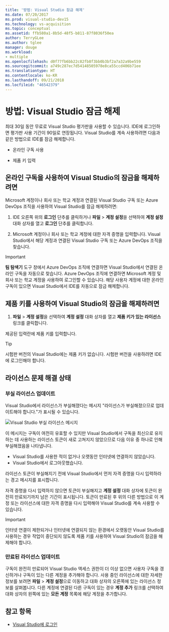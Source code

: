 ```yaml
---
title: '방법: Visual Studio 잠금 해제'
ms.date: 07/20/2017
ms.prod: visual-studio-dev15
ms.technology: vs-acquisition
ms.topic: conceptual
ms.assetid: ffb580a1-8b5d-48f5-b811-87f8036f50ea
author: TerryGLee
ms.author: tglee
manager: douge
ms.workload:
- multiple
ms.openlocfilehash: d0f77fb6bb22c82fb8f3bb0b3bf2a7a32a9be559
ms.sourcegitcommit: a749c287ec7d54148505978e8ca55ccd406b71ee
ms.translationtype: HT
ms.contentlocale: ko-KR
ms.lasthandoff: 09/21/2018
ms.locfileid: "46542379"
---
```

# <a name="how-to-unlock-visual-studio"></a>방법: Visual Studio 잠금 해제

최대 30일 동안 무료로 Visual Studio 평가판을 사용할 수 있습니다. IDE에 로그인하면 평가판 사용 기간이 90일로 연장됩니다. Visual Studio를 계속 사용하려면 다음과 같은 방법으로 IDE를 잠금 해제합니다.

- 온라인 구독 사용

- 제품 키 입력

## <a name="to-unlock-visual-studio-using-an-online-subscription"></a>온라인 구독을 사용하여 Visual Studio의 잠금을 해제하려면

Microsoft 계정이나 회사 또는 학교 계정과 연결된 Visual Studio 구독 또는 Azure DevOps 조직을 사용하여 Visual Studio를 잠금 해제하려면:

1. IDE 오른쪽 위의 **로그인** 단추를 클릭하거나 **파일** > **계정 설정**을 선택하여 **계정 설정** 대화 상자를 열고 **로그인** 단추를 클릭합니다.

1. Microsoft 계정이나 회사 또는 학교 계정에 대한 자격 증명을 입력합니다. Visual Studio에서 해당 계정과 연결된 Visual Studio 구독 또는 Azure DevOps 조직을 찾습니다.

> [!IMPORTANT]
> **팀 탐색기** 도구 창에서 Azure DevOps 조직에 연결하면 Visual Studio에서 연결된 온라인 구독을 자동으로 찾습니다. Azure DevOps 조직에 연결하면 Microsoft 계정 및 회사 또는 학교 계정을 사용하여 로그인할 수 있습니다. 해당 사용자 계정에 대한 온라인 구독이 있으면 Visual Studio에서 IDE를 자동으로 잠금 해제합니다.

## <a name="to-unlock-visual-studio-with-a-product-key"></a>제품 키를 사용하여 Visual Studio의 잠금을 해제하려면

1. **파일** > **계정 설정**을 선택하여 **계정 설정** 대화 상자를 열고 **제품 키가 있는 라이선스** 링크를 클릭합니다.

제공된 입력란에 제품 키를 입력합니다.

> [!TIP]
> 시험판 버전의 Visual Studio에는 제품 키가 없습니다. 시험판 버전을 사용하려면 IDE에 로그인해야 합니다.

## <a name="address-license-problem-states"></a>라이선스 문제 해결 상태

### <a name="update-stale-licenses"></a>부실 라이선스 업데이트

 Visual Studio에서 라이선스가 부실해졌다는 메시지 "라이선스가 부실해졌으므로 업데이트해야 합니다."가 표시될 수 있습니다.

 ![Visual Studio 부실 라이선스 메시지](../ide/media/vs2017_stale-license.png)

 이 메시지는 구독이 여전히 유효할 수 있지만 Visual Studio에서 구독을 최신으로 유지하는 데 사용하는 라이선스 토큰이 새로 고쳐지지 않았으므로 다음 이유 중 하나로 인해 부실해졌음을 나타냅니다.

- Visual Studio를 사용한 적이 없거나 오랫동안 인터넷에 연결하지 않았습니다.
- Visual Studio에서 로그아웃했습니다.

라이선스 토큰이 부실해지기 전에 Visual Studio에서 먼저 자격 증명을 다시 입력하라는 경고 메시지를 표시합니다.

자격 증명을 다시 입력하지 않으면 토큰이 부실해지고 **계정 설정** 대화 상자에 토큰이 완전히 만료되기까지 남은 기간이 표시됩니다. 토큰이 만료된 후 위의 다른 방법으로 이 계정 또는 라이선스에 대한 자격 증명을 다시 입력해야 Visual Studio를 계속 사용할 수 있습니다.

> [!Important]
> 인터넷 연결이 제한되거나 인터넷에 연결되지 않는 환경에서 오랫동안 Visual Studio를 사용하는 경우 작업이 중단되지 않도록 제품 키를 사용하여 Visual Studio의 잠금을 해제해야 합니다.

### <a name="update-expired-licenses"></a>만료된 라이선스 업데이트

 구독이 완전히 만료되어 Visual Studio 액세스 권한이 더 이상 없으면 사용자 구독을 갱신하거나 구독이 있는 다른 계정을 추가해야 합니다. 사용 중인 라이선스에 대한 자세한 정보를 보려면 **파일** > **계정 설정**으로 이동하고 대화 상자의 오른쪽에 있는 라이선스 정보를 살펴봅니다. 다른 계정에 연결된 다른 구독이 있는 경우 **계정 추가** 링크를 선택하여 대화 상자의 왼쪽에 있는 **모든 계정** 목록에 해당 계정을 추가합니다.

## <a name="see-also"></a>참고 항목

* [Visual Studio에 로그인](../ide/signing-in-to-visual-studio.md)